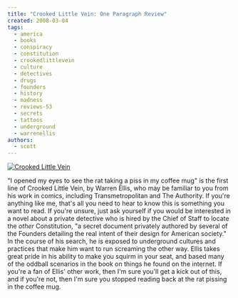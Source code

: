 ```yaml
---
title: "Crooked Little Vein: One Paragraph Review"
created: 2008-03-04
tags:
  - america
  - books
  - conspiracy
  - constitution
  - crookedlittlevein
  - culture
  - detectives
  - drugs
  - founders
  - history
  - madness
  - reviews-53
  - secrets
  - tattoos
  - underground
  - warrenellis
authors:
  - scott
---
```


[![Crooked Little Vein](/images/2309748342_2b8d45475c_m.jpg)](http://www.flickr.com/photos/spaceninja/2309748342/)

"I opened my eyes to see the rat taking a piss in my coffee mug" is the first line of Crooked Little Vein, by Warren Ellis, who may be familiar to you from his work in comics, including Transmetropolitan and The Authority. If you're anything like me, that's all you need to hear to know this is something you want to read. If you're unsure, just ask yourself if you would be interested in a novel about a private detective who is hired by the Chief of Staff to locate the _other_ Constitution, "a secret document privately authored by several of the Founders detailing the real intent of their design for American society." In the course of his search, he is exposed to underground cultures and practices that make him want to run screaming the other way. Ellis takes great pride in his ability to make you squirm in your seat, and based many of the oddball scenarios in the book on things he found on the internet. If you're a fan of Ellis' other work, then I'm sure you'll get a kick out of this, and if you're not, then I'm sure you stopped reading back at the rat pissing in the coffee mug.
